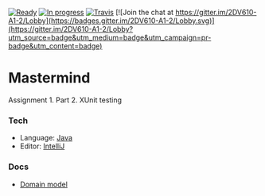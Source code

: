 [![Ready](https://badge.waffle.io/sticky4loop/2DV610-A1.2.svg?label=ready&title=Ready)](http://waffle.io/sticky4loop/2DV610-A1.2)
[![In progress](https://badge.waffle.io/sticky4loop/2DV610-A1.2.svg?label=in%20progress&title=In%20progress)](http://waffle.io/sticky4loop/2DV610-A1.2)
[![Travis](https://travis-ci.org/sticky4loop/2DV610-A1.2.svg?branch=master)](https://travis-ci.org/sticky4loop/2DV610-A1.2)
[![Join the chat at https://gitter.im/2DV610-A1-2/Lobby](https://badges.gitter.im/2DV610-A1-2/Lobby.svg)](https://gitter.im/2DV610-A1-2/Lobby?utm_source=badge&utm_medium=badge&utm_campaign=pr-badge&utm_content=badge)
# Mastermind

Assignment 1. Part 2. XUnit testing

### Tech
* Language: [Java]
* Editor: [IntelliJ]

### Docs
* [Domain model](https://www.draw.io/?state=%7B%22ids%22:%5B%220B6z8JWFl9m9cRk5BVUNWbmw2Vmc%22%5D,%22action%22:%22open%22,%22userId%22:%22104890883417214251592%22%7D#G0B6z8JWFl9m9cRk5BVUNWbmw2Vmc)

[Java]: <https://docs.oracle.com/javase/tutorial/>
[IntelliJ]: <https://www.jetbrains.com/idea/>
